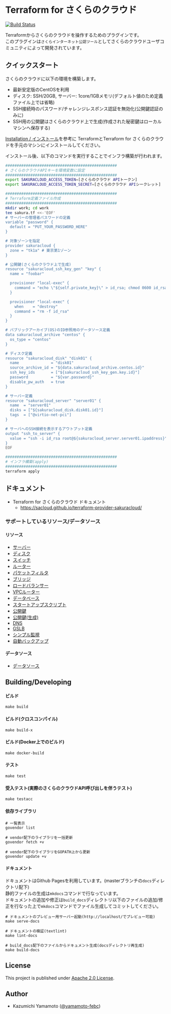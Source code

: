 # Terraform for さくらのクラウド

[![Build Status](https://travis-ci.org/sacloud/terraform-provider-sakuracloud.svg?branch=master)](https://travis-ci.org/sacloud/terraform-provider-sakuracloud)

Terraformからさくらのクラウドを操作するためのプラグインです。  
このプラグインは`さくらインターネット公認ツール`としてさくらのクラウドユーザコミュニティによって開発されています。

## クイックスタート

さくらのクラウドに以下の環境を構築します。

  - 最新安定版のCentOSを利用
  - ディスク: SSH/20GB, サーバー: 1core/1GBメモリ(デフォルト値のため定義ファイル上では省略)
  - SSH接続時のパスワード/チャレンジレスポンス認証を無効化(公開鍵認証のみに)
  - SSH用の公開鍵はさくらのクラウド上で生成(作成された秘密鍵はローカルマシンへ保存する)

[Installation / インストール](https://sacloud.github.io/terraform-provider-sakuracloud/installation/)を参考に
TerraformとTerraform for さくらのクラウドを手元のマシンにインストールしてください。

インストール後、以下のコマンドを実行することでインフラ構築が行われます。

```bash
#################################################
# さくらのクラウドAPIキーを環境変数に設定
#################################################
export SAKURACLOUD_ACCESS_TOKEN=[さくらのクラウド APIトークン]
export SAKURACLOUD_ACCESS_TOKEN_SECRET=[さくらのクラウド APIシークレット]

#################################################
# Terraform定義ファイル作成
#################################################
mkdir work; cd work
tee sakura.tf <<-'EOF'
# サーバーの管理者パスワードの定義
variable "password" {
  default = "PUT_YOUR_PASSWORD_HERE"
}

# 対象ゾーンを指定
provider sakuracloud {
  zone = "tk1a" # 東京第1ゾーン 
}

# 公開鍵(さくらのクラウド上で生成)
resource "sakuracloud_ssh_key_gen" "key" {
  name = "foobar"

  provisioner "local-exec" {
    command = "echo \"${self.private_key}\" > id_rsa; chmod 0600 id_rsa"
  }

  provisioner "local-exec" {
    when    = "destroy"
    command = "rm -f id_rsa"
  }
}

# パブリックアーカイブ(OS)のID参照用のデータソース定義
data sakuracloud_archive "centos" {
  os_type = "centos"
}

# ディスク定義
resource "sakuracloud_disk" "disk01" {
  name              = "disk01"
  source_archive_id = "${data.sakuracloud_archive.centos.id}"
  ssh_key_ids       = ["${sakuracloud_ssh_key_gen.key.id}"]
  password          = "${var.password}"
  disable_pw_auth   = true
}

# サーバー定義
resource "sakuracloud_server" "server01" {
  name  = "server01"
  disks = ["${sakuracloud_disk.disk01.id}"]
  tags  = ["@virtio-net-pci"]
}

# サーバへのSSH接続を表示するアウトプット定義
output "ssh_to_server" {
  value = "ssh -i id_rsa root@${sakuracloud_server.server01.ipaddress}"
}
EOF

#################################################
# インフラ構築(apply)
#################################################
terraform apply
```

## ドキュメント

* Terraform for さくらのクラウド ドキュメント
    * https://sacloud.github.io/terraform-provider-sakuracloud/

### サポートしているリソース/データソース

#### リソース
  - [サーバー](https://sacloud.github.io/terraform-provider-sakuracloud/configuration/resources/server/)
  - [ディスク](https://sacloud.github.io/terraform-provider-sakuracloud//configuration/resources/disk/)
  - [スイッチ](https://sacloud.github.io/terraform-provider-sakuracloud//configuration/resources/switch/)
  - [ルーター](https://sacloud.github.io/terraform-provider-sakuracloud//configuration/resources/internet/)
  - [パケットフィルタ](https://sacloud.github.io/terraform-provider-sakuracloud/configuration/resources/packet_filter/)
  - [ブリッジ](https://sacloud.github.io/terraform-provider-sakuracloud/configuration/resources/bridge/)
  - [ロードバランサー](https://sacloud.github.io/terraform-provider-sakuracloud/configuration/resources/load_balancer/)
  - [VPCルーター](https://sacloud.github.io/terraform-provider-sakuracloud/configuration/resources/vpc_router/)
  - [データベース](https://sacloud.github.io/terraform-provider-sakuracloud/configuration/resources/database/)
  - [スタートアップスクリプト](https://sacloud.github.io/terraform-provider-sakuracloud/configuration/resources/note/)
  - [公開鍵](https://sacloud.github.io/terraform-provider-sakuracloud/configuration/resources/ssh_key/)
  - [公開鍵(生成)](https://sacloud.github.io/terraform-provider-sakuracloud/configuration/resources/ssh_key_gen/)
  - [DNS](https://sacloud.github.io/terraform-provider-sakuracloud/configuration/resources/dns/)
  - [GSLB](https://sacloud.github.io/terraform-provider-sakuracloud/configuration/resources/gslb/)
  - [シンプル監視](https://sacloud.github.io/terraform-provider-sakuracloud/configuration/resources/simple_monitor/)
  - [自動バックアップ](https://sacloud.github.io/terraform-provider-sakuracloud/configuration/resources/auto_backup/)

#### データソース
  - [データソース](http://sacloud.github.io/terraform-provider-sakuracloud/configuration/resources/data_resource/)


## Building/Developing

#### ビルド

    make build
    
#### ビルド(クロスコンパイル)

    make build-x
    
#### ビルド(Docker上でのビルド)

    make docker-build
    
#### テスト

    make test
    
#### 受入テスト(実際のさくらのクラウドAPI呼び出しを伴うテスト)

    make testacc
    
#### 依存ライブラリ

    # 一覧表示
    govendor list
    
    # vendor配下のライブラリを一括更新
    govendor fetch +v

    # vendor配下のライブラリをGOPATH上から更新
    govendor update +v

#### ドキュメント

ドキュメントはGithub Pagesを利用しています。(masterブランチの`docs`ディレクトリ配下)  
静的ファイルの生成は`mkdocs`コマンドで行なっています。  
ドキュメントの追加や修正は`build_docs`ディレクトリ以下のファイルの追加/修正を行なった上で`mkdocs`コマンドでファイル生成してコミットしてください。

    # ドキュメントのプレビュー用サーバー起動(http://localhost/でプレビュー可能)
    make serve-docs
    
    # ドキュメントの検証(textlint)
    make lint-docs
    
    # build_docs配下のファイルからドキュメント生成(docsディレクトリ再生成)
    make build-docs

## License

  This project is published under [Apache 2.0 License](LICENSE).

## Author

  * Kazumichi Yamamoto ([@yamamoto-febc](https://github.com/sacloud))
